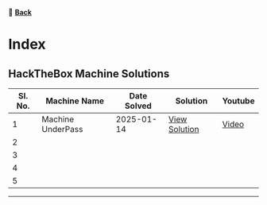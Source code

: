 🔗 **[Back](index.md)**

# Index


## HackTheBox Machine Solutions

| Sl. No. | Machine Name       | Date Solved  | Solution                                                    |  Youtube
|---------|--------------------|--------------|-------------------------------------------------------------|--------------------------------|
| 1       | Machine UnderPass     | 2025-01-14   | [View Solution](https://medium.com/@deathkiller447/hackthebox-underpass-8d379297c6de)  |                            [Video](https://youtu.be/niwsAMsZmao?si=se5OJksRahty-CrP)      |
| 2       |        |  |     |                                |
| 3       |       |   |       |                               |
| 4       |       |    |        |                               |
| 5       |    |    |       |                              |

---
